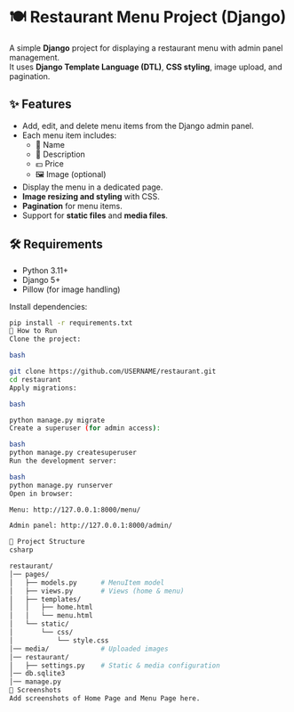 # 🍽️ Restaurant Menu Project (Django)

A simple **Django** project for displaying a restaurant menu with admin panel management.  
It uses **Django Template Language (DTL)**, **CSS styling**, image upload, and pagination.


## ✨ Features
- Add, edit, and delete menu items from the Django admin panel.
- Each menu item includes:
  - 📝 Name
  - 📖 Description
  - 💵 Price
  - 🖼️ Image (optional)
- Display the menu in a dedicated page.
- **Image resizing and styling** with CSS.
- **Pagination** for menu items.
- Support for **static files** and **media files**.


## 🛠️ Requirements
- Python 3.11+
- Django 5+
- Pillow (for image handling)

Install dependencies:
```bash
pip install -r requirements.txt
🚀 How to Run
Clone the project:

bash

git clone https://github.com/USERNAME/restaurant.git
cd restaurant
Apply migrations:

bash

python manage.py migrate
Create a superuser (for admin access):

bash
python manage.py createsuperuser
Run the development server:

bash
python manage.py runserver
Open in browser:

Menu: http://127.0.0.1:8000/menu/

Admin panel: http://127.0.0.1:8000/admin/

📂 Project Structure
csharp

restaurant/
│── pages/
│   ├── models.py      # MenuItem model
│   ├── views.py       # Views (home & menu)
│   ├── templates/
│   │   ├── home.html
│   │   └── menu.html
│   └── static/
│       └── css/
│           └── style.css
│── media/             # Uploaded images
│── restaurant/
│   ├── settings.py    # Static & media configuration
│── db.sqlite3
│── manage.py
📸 Screenshots
Add screenshots of Home Page and Menu Page here.


